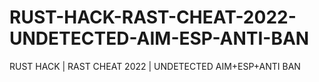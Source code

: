 # RUST-HACK-RAST-CHEAT-2022-UNDETECTED-AIM-ESP-ANTI-BAN
RUST HACK | RAST CHEAT 2022 | UNDETECTED AIM+ESP+ANTI BAN
